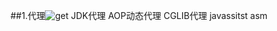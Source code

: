 

##1.代理![get](https://img.alicdn.com/imgextra/i3/1804849587/TB22vkhapHzQeBjSZFsXXbGvXXa_!!1804849587.png)
JDK代理
AOP动态代理
CGLIB代理
javassitst
asm   























































